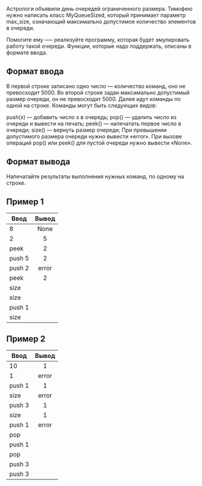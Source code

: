 Астрологи объявили день очередей ограниченного размера. Тимофею нужно написать класс MyQueueSized, который принимает параметр max_size, означающий максимально допустимое количество элементов в очереди.

Помогите ему —– реализуйте программу, которая будет эмулировать работу такой очереди. Функции, которые надо поддержать, описаны в формате ввода.

## Формат ввода
В первой строке записано одно число — количество команд, оно не превосходит 5000.
Во второй строке задан максимально допустимый размер очереди, он не превосходит 5000.
Далее идут команды по одной на строке. Команды могут быть следующих видов:

push(x) — добавить число x в очередь;
pop() — удалить число из очереди и вывести на печать;
peek() — напечатать первое число в очереди;
size() — вернуть размер очереди;
При превышении допустимого размера очереди нужно вывести «error». При вызове операций pop() или peek() для пустой очереди нужно вывести «None».

## Формат вывода
Напечатайте результаты выполнения нужных команд, по одному на строке.

## Пример 1
| Ввод                           | Вывод              | 
| -------------------------------|:------------------:|
| 8                              | None               | 
| 2                              | 5                  |
| peek                           | 2                  |
| push 5                         | 2                  |
| push 2                         | error              | 
| peek                           | 2                  |
| size                           |                    |
| size                           |                    |
| push 1                         |                    | 
| size                           |                    |

## Пример 2
| Ввод                           | Вывод              | 
| -------------------------------|:------------------:|
| 10                             | 1                  | 
| 1                              | error              |
| push 1                         | 1                  |
| size                           | error              | 
| push 3                         | 1                  |
| size                           | 1                  |
| push 1                         | error              |
| pop                            |                    | 
| push 1                         |                    |
| pop                            |                    | 
| push 3                         |                    |
| push 3                         |                    |